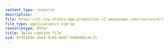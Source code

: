 ```yaml
---
content_type: resource
description: ''
file: https://ol-ocw-studio-app-production.s3.amazonaws.com/courses/6-033-computer-system-engineering-spring-2018/0ff618da3ee45c6b8e675bb688dc4c15_r2_-2KW76ec.vtt
file_type: application/x-subrip
resourcetype: Other
title: 3play caption file
uid: 0ff618da-3ee4-5c6b-8e67-5bb688dc4c15
---
```

